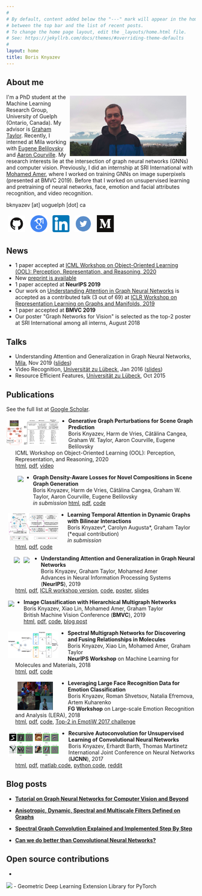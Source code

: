 ```yaml
---
#
# By default, content added below the "---" mark will appear in the home page
# between the top bar and the list of recent posts.
# To change the home page layout, edit the _layouts/home.html file.
# See: https://jekyllrb.com/docs/themes/#overriding-theme-defaults
#
layout: home
title: Boris Knyazev
---
```


## About me

<img src="assets/boris_5.png" height="160" style="float:right; margin:5px 25px 5px 5px">

I'm a PhD student at the Machine Learning Research Group, University of Guelph (Ontario, Canada). 
My advisor is [Graham Taylor](https://www.gwtaylor.ca/). Recently, I interned at Mila working with [Eugene Belilovsky](http://eugenium.github.io/) and [Aaron Courville](https://mila.quebec/en/person/aaron-courville/). My research interests lie at the intersection of graph neural networks (GNNs) and computer vision. Previously, I did an internship at SRI International with [Mohamed Amer](https://mohamedramer.com/), where I worked on training GNNs on image superpixels (presented at BMVC 2019).
Before that I worked on unsupervised learning and pretraining of neural networks, face, emotion and facial attributes recognition, and video recognition.

bknyazev [at] uoguelph [dot] ca

<a href="https://github.com/bknyaz">
<img src="assets/github.png" height="45" style="float:top; margin:5px"></a>
<a href="https://scholar.google.ca/citations?user=Dp9VFB0AAAAJ&hl">
<img src="assets/google_scholar.png" height="45" style="float:top; margin:5px"></a>
<a href="https://www.linkedin.com/in/boris-knyazev-39690948/">
<img src="assets/linkedin.png" height="45" style="float:top; margin:5px"></a>
<a href="https://twitter.com/BorisAKnyazev">
<img src="assets/twitter.png" height="45" style="float:top; margin:5px"></a>
<a href="https://medium.com/@BorisAKnyazev">
<img src="assets/medium.png" height="45" style="float:top; margin:5px"></a>

## News

- 1 paper accepted at [ICML Workshop on Object-Oriented Learning (OOL): Perception, Representation, and Reasoning, 2020](https://oolworkshop.github.io/program/ool_21.html)
- New [preprint is available](https://arxiv.org/abs/2005.08230)
- 1 paper accepted at **NeurIPS 2019**
- Our work on [Understanding Attention in Graph Neural Networks](https://rlgm.github.io/papers/54.pdf) is accepted as a contributed talk (3 out of 69) at [ICLR Workshop on Representation Learning on Graphs and Manifolds, 2019](https://rlgm.github.io/papers/)
- 1 paper accepted at **BMVC 2019**
- Our poster "Graph Networks for Vision" is selected as the top-2 poster at SRI International among all interns, August 2018

## Talks

- Understanding Attention and Generalization in Graph Neural Networks, [Mila](https://mila.quebec/), Nov 2019 ([slides](https://drive.google.com/open?id=1HcmhSEnf8ll6-BxXK1PiGzcXDa6BbKnC))
- Video Recognition, [Universität zu Lübeck](https://www.inb.uni-luebeck.de/home.html), Jan 2016 ([slides](https://drive.google.com/file/d/1zQBsY2O9a9w7to9toiu1xNbnBxqnsyqi/view?usp=sharing))
- Resource Efficient Features, [Universität zu Lübeck](https://www.inb.uni-luebeck.de/home.html), Oct 2015

## Publications
See the full list at [Google Scholar](https://scholar.google.ca/citations?user=Dp9VFB0AAAAJ&hl).

<img src="assets/gan_bert.png" height="69" style="float:left; margin:5px 25px 0px 0px">

- **Generative Graph Perturbations for Scene Graph Prediction**<br/>
Boris Knyazev, Harm de Vries, Cătălina Cangea, Graham W. Taylor, Aaron Courville, Eugene Belilovsky<br/> ICML Workshop on Object-Oriented Learning (OOL): Perception, Representation, and Reasoning, 2020<br/> [html](https://arxiv.org/abs/2007.05756), [pdf](https://arxiv.org/pdf/2007.05756.pdf), [video](https://oolworkshop.github.io/program/ool_21.html)


<img src="https://github.com/bknyaz/sgg/blob/master/figs/2320504_ours_zs_graph_ours.png?raw=true" height="73" style="float:left; margin:5px 25px 5px 30px">

- **Graph Density-Aware Losses for Novel Compositions in Scene Graph Generation**<br/>
Boris Knyazev, Harm de Vries, Cătălina Cangea, Graham W. Taylor, Aaron Courville, Eugene Belilovsky<br/> *in submission* [html](https://arxiv.org/abs/2005.08230), [pdf](https://arxiv.org/pdf/2005.08230.pdf), [code](https://github.com/bknyaz/sgg)


<img src="assets/ldg.png" height="73" style="float:left; margin:5px 25px 5px 5px">

- **Learning Temporal Attention in Dynamic Graphs with Bilinear Interactions**<br/>
Boris Knyazev\*, Carolyn Augusta\*, Graham Taylor (\*equal contribution) <br/>*in submission*<br/> [html](https://arxiv.org/abs/1909.10367), [pdf](https://arxiv.org/pdf/1909.10367.pdf), [code](https://github.com/uoguelph-mlrg/LDG)


<img src="https://raw.githubusercontent.com/bknyaz/graph_attention_pool/master/data/mnist_animation.gif" height="75" style="float:left; margin:5px 5px 5px 20px">
<img src="https://raw.githubusercontent.com/bknyaz/graph_attention_pool/master/data/triangles_animation.gif" height="75" style="float:left; margin:5px 30px 5px 5px">

- **Understanding Attention and Generalization in Graph Neural Networks**<br/> Boris Knyazev, Graham Taylor, Mohamed Amer<br/> Advances in Neural Information Processing Systems (**NeurIPS**), 2019 <br/>[html](https://papers.nips.cc/paper/8673-understanding-attention-and-generalization-in-graph-neural-networks), [pdf](https://papers.nips.cc/paper/8673-understanding-attention-and-generalization-in-graph-neural-networks.pdf), [ICLR workshop version](https://rlgm.github.io/papers/54.pdf), [code](https://github.com/bknyaz/graph_attention_pool), [poster](https://drive.google.com/open?id=1COefg8JADh7mgI1uh0vB6euadpOmjH27), [slides](https://drive.google.com/open?id=1HcmhSEnf8ll6-BxXK1PiGzcXDa6BbKnC)


<img src="https://miro.medium.com/max/995/0*DQEo8wicTlkyZeC1" height="70" style="float:left; margin:5px 25px 5px 5px">

- **Image Classification with Hierarchical Multigraph Networks**<br/> Boris Knyazev, Xiao Lin, Mohamed Amer, Graham Taylor<br/> British Machine Vision Conference (**BMVC**), 2019 <br/>[html](https://arxiv.org/abs/1907.09000), [pdf](https://arxiv.org/pdf/1907.09000.pdf), [code](https://github.com/bknyaz/bmvc_2019), [blog post](https://towardsdatascience.com/can-we-do-better-than-convolutional-neural-networks-46ed90fed807)


<img src="assets/neuripsW2018.png" height="70" style="float:left; margin:5px 25px 5px 5px">

- **Spectral Multigraph Networks for Discovering and Fusing Relationships in Molecules**<br/> Boris Knyazev, Xiao Lin, Mohamed Amer, Graham Taylor<br/>**NeurIPS Workshop** on Machine Learning for Molecules and Materials, 2018<br/> [html](https://arxiv.org/abs/1811.09595), [pdf](https://arxiv.org/pdf/1811.09595.pdf), [code](https://github.com/bknyaz/graph_nn)


<img src="assets/emotiw.png" height="75" style="float:left; margin:5px 40px 5px 30px">

- **Leveraging Large Face Recognition Data for Emotion Classification**<br/>Boris Knyazev, Roman Shvetsov, Natalia Efremova, Artem Kuharenko<br/>**FG Workshop** on Large-scale Emotion Recognition and Analysis (LERA), 2018<br/>
[html](https://arxiv.org/abs/1711.04598), [pdf](https://arxiv.org/pdf/1711.04598.pdf), [code](https://github.com/bknyaz/emotiw), [Top-2 in EmotiW 2017 challenge](https://sites.google.com/site/emotiwchallenge/)


<img src="assets/ijcnn.png" height="65" style="float:left; margin:5px 25px 5px 5px">

- **Recursive Autoconvolution for Unsupervised Learning of Convolutional Neural Networks**<br/> Boris Knyazev, Erhardt Barth, Thomas Martinetz<br/> International Joint Conference on Neural Networks (**IJCNN**), 2017<br/>[html](https://arxiv.org/abs/1606.00611), [pdf](https://arxiv.org/pdf/1606.00611.pdf), [matlab code](https://github.com/bknyaz/autocnn_unsup), [python code](https://github.com/bknyaz/autocnn_unsup_py), [reddit](https://www.reddit.com/r/MachineLearning/comments/bgegk0/recursive_autoconvolution_for_unsupervised/)


## Blog posts

- **[Tutorial on Graph Neural Networks for Computer Vision and Beyond](https://medium.com/@BorisAKnyazev/tutorial-on-graph-neural-networks-for-computer-vision-and-beyond-part-1-3d9fada3b80d)**

- **[Anisotropic, Dynamic, Spectral and Multiscale Filters Defined on Graphs](https://towardsdatascience.com/tutorial-on-graph-neural-networks-for-computer-vision-and-beyond-part-2-be6d71d70f49)**

- **[Spectral Graph Convolution Explained and Implemented Step By Step](https://towardsdatascience.com/spectral-graph-convolution-explained-and-implemented-step-by-step-2e495b57f801)**

- **[Can we do better than Convolutional Neural Networks?](https://towardsdatascience.com/can-we-do-better-than-convolutional-neural-networks-46ed90fed807)**

## Open source contributions

- <a href="https://github.com/rusty1s/pytorch_geometric">
<img src="https://raw.githubusercontent.com/rusty1s/pytorch_geometric/master/docs/source/_static/img/pyg_logo_text.svg?sanitize=true" height="48"></a> - Geometric Deep Learning Extension Library for PyTorch
